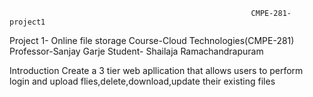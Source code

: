                                                           CMPE-281-project1
Project 1- Online file storage
Course-Cloud Technologies(CMPE-281)
Professor-Sanjay Garje
Student- Shailaja Ramachandrapuram

Introduction
  Create a 3 tier web apllication that allows users to perform login and upload flies,delete,download,update their existing files
